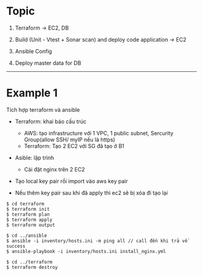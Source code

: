 # Topic

1. Terraform -> EC2, DB
 
2. Build (Unit - Vtest + Sonar scan) and deploy code application -> EC2
 
3. Ansible Config
 
4. Deploy master data for DB

-------
# Example 1
Tích hợp terraform và ansible 
- Terraform: khai báo cấu trúc
    + AWS: tạo infrastructure với 1 VPC, 1 public subnet, Sercurity Group(allow SSH/ myIP nếu là https)
    + Terraform: Tạo 2 EC2 với SG đã tạo ở B1
- Asible: lập trình
    + Cài đặt nginx trên 2 EC2


- Tạo local key pair rồi import vào aws key pair
- Nếu thêm key pair sau khi đã apply thì ec2 sẽ bị xóa đi tạo lại
```
$ cd terraform
$ terraform init
$ terraform plan
$ terraform apply
$ terraform output

$ cd ../ansible
$ ansible -i inventory/hosts.ini -m ping all // call đến khi trả về success
$ ansible-playbook -i inventory/hosts.ini install_nginx.yml

$ cd ../terraform
$ terraform destroy
```



